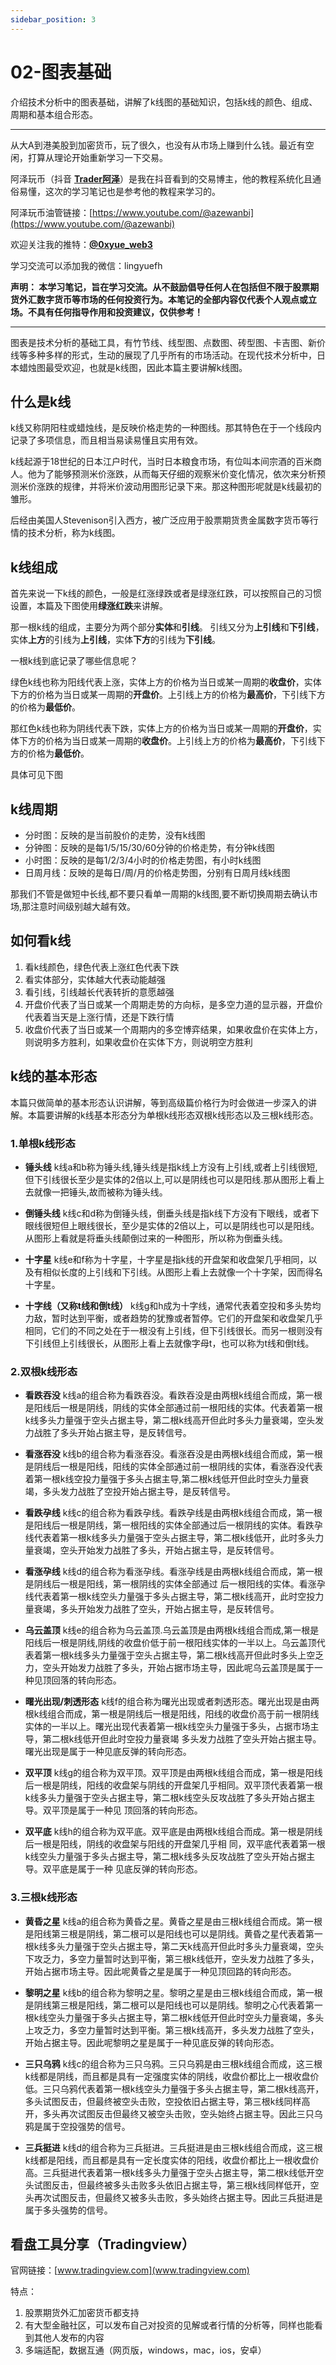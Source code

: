 ```yaml
---
sidebar_position: 3
---
```


# 02-图表基础

介绍技术分析中的图表基础，讲解了k线图的基础知识，包括k线的颜色、组成、周期和基本组合形态。

***

从大A到港美股到加密货币，玩了很久，也没有从市场上赚到什么钱。最近有空闲，打算从理论开始重新学习一下交易。

阿泽玩币（抖音 **[Trader阿泽](https://www.douyin.com/user/MS4wLjABAAAAqEqlh7v7YIirDb02iKQXWU828HEiQ81Yck9_uz_YsRo)**）是我在抖音看到的交易博主，他的教程系统化且通俗易懂，这次的学习笔记也是参考他的教程来学习的。

阿泽玩币油管链接：[https://www.youtube.com/@azewanbi](https://www.youtube.com/@azewanbi)

欢迎关注我的推特：**[@0xyue_web3](https://twitter.com/0xyue_web3)**

学习交流可以添加我的微信：lingyuefh

**声明：
本学习笔记，旨在学习交流。从不鼓励倡导任何人在包括但不限于股票期货外汇数字货币等市场的任何投资行为。本笔记的全部内容仅代表个人观点或立场。不具有任何指导作用和投资建议，仅供参考！**

***

图表是技术分析的基础工具，有竹节线、线型图、点数图、砖型图、卡吉图、新价线等多种多样的形式，生动的展现了几乎所有的市场活动。在现代技术分析中，日本蜡烛图最受欢迎，也就是k线图，因此本篇主要讲解k线图。

## 什么是k线

k线又称阴阳柱或蜡烛线，是反映价格走势的一种图线。那其特色在于一个线段内记录了多项信息，而且相当易读易懂且实用有效。

k线起源于18世纪的日本江户时代，当时日本粮食市场，有位叫本间宗酒的百米商人。他为了能够预测米价涨跌，从而每天仔细的观察米价变化情况，依次来分析预测米价涨跌的规律，并将米价波动用图形记录下来。那这种图形呢就是k线最初的雏形。

后经由美国人Stevenison引入西方，被广泛应用于股票期货贵金属数字货币等行情的技术分析，称为k线图。

## k线组成

首先来说一下k线的颜色，一般是红涨绿跌或者是绿涨红跌，可以按照自己的习惯设置，本篇及下图使用**绿涨红跌**来讲解。

那一根k线的组成，主要分为两个部分**实体**和**引线**。
引线又分为**上引线**和**下引线**，实体**上方**的引线为**上引线**，实体**下方**的引线为**下引线**。

一根k线到底记录了哪些信息呢？

绿色k线也称为阳线代表上涨，实体上方的价格为当日或某一周期的**收盘价**，实体下方的价格为当日或某一周期的**开盘价**。上引线上方的价格为**最高价**，下引线下方的价格为**最低价**。

那红色k线也称为阴线代表下跌，实体上方的价格为当日或某一周期的**开盘价**，实体下方的价格为当日或某一周期的**收盘价**。上引线上方的价格为**最高价**，下引线下方的价格为**最低价**。

具体可见下图


## k线周期

- 分时图：反映的是当前股价的走势，没有k线图
- 分钟图：反映的是每1/5/15/30/60分钟的价格走势，有分钟k线图
- 小时图：反映的是每1/2/3/4小时的价格走势图，有小时k线图
- 日周月线：反映的是每日/周/月的价格走势图，分别有日周月线k线图

那我们不管是做短中长线,都不要只看单一周期的k线图,要不断切换周期去确认市场,那注意时间级别越大越有效。

## 如何看k线

1. 看k线颜色，绿色代表上涨红色代表下跌
2. 看实体部分，实体越大代表动能越强
3. 看引线，引线越长代表转折的意愿越强
4. 开盘价代表了当日或某一个周期走势的方向标，是多空力道的显示器，开盘价代表着当天是上涨行情，还是下跌行情
5. 收盘价代表了当日或某一个周期内的多空博弈结果，如果收盘价在实体上方，则说明多方胜利，如果收盘价在实体下方，则说明空方胜利


## k线的基本形态

本篇只做简单的基本形态认识讲解，等到高级篇价格行为时会做进一步深入的讲解。本篇要讲解的k线基本形态分为单根k线形态双根k线形态以及三根k线形态。

### 1.单根k线形态

- **锤头线**
k线a和b称为锤头线,锤头线是指k线上方没有上引线,或者上引线很短,但下引线很长至少是实体的2倍以上,可以是阴线也可以是阳线.那从图形上看上去就像一把锤头,故而被称为锤头线。

- **倒锤头线**
k线c和d称为倒锤头线，倒垂头线是指k线下方没有下眼线，或者下眼线很短但上眼线很长，至少是实体的2倍以上，可以是阴线也可以是阳线。从图形上看就是将垂头线颠倒过来的一种图形，所以称为倒垂头线。

- **十字星**
k线e和f称为十字星，十字星是指k线的开盘架和收盘架几乎相同，以及有相似长度的上引线和下引线。从图形上看上去就像一个十字架，因而得名十字星。

- **十字线（又称t线和倒t线）**
k线g和h成为十字线，通常代表着空投和多头势均力敌，暂时达到平衡，或者趋势的犹豫或者暂停。它们的开盘架和收盘架几乎相同，它们的不同之处在于一根没有上引线，但下引线很长。而另一根则没有下引线但上引线很长，从图形上看上去就像字母t，也可以称为t线和倒t线。

### 2.双根k线形态

- **看跌吞没**
k线a的组合称为看跌吞没。看跌吞没是由两根k线组合而成，第一根是阳线后一根是阴线，阴线的实体全部通过前一根阳线的实体。代表着第一根k线多头力量强于空头占据主导，第二根k线高开但此时多头力量衰竭，空头发力战胜了多头开始占据主导，是反转信号。
- **看涨吞没**
k线b的组合称为看涨吞没。看涨吞没是由两根k线组合而成，第一根是阴线后一根是阳线，阳线的实体全部通过前一根阴线的实体，看涨吞没代表着第一根k线空投力量强于多头占据主导,第二根k线低开但此时空头力量衰竭，多头发力战胜了空投开始占据主导，是反转信号。
- **看跌孕线**
k线c的组合称为看跌孕线。看跌孕线是由两根k线组合而成，第一根是阳线后一根是阴线，第一根阳线的实体全部通过后一根阴线的实体。看跌孕线代表着第一根k线多头力量强于空头占据主导，第二根k线低开，此时多头力量衰竭，空头开始发力战胜了多头，开始占据主导，是反转信号。
- **看涨孕线**
k线d的组合称为看涨孕线。看涨孕线是由两根k线组合而成，第一根是阴线后一根是阳线，第一根阴线的实体全部通过
后一根阳线的实体。看涨孕线代表着第一根k线空头力量强于多头占据主导，第二根k线高开，此时空投力量衰竭，多头开始发力战胜了空头，开始占据主导，是反转信号。

- **乌云盖顶**
k线e的组合称为乌云盖顶.乌云盖顶是由两根k线组合而成,第一根是阳线后一根是阴线,阴线的收盘价低于前一根阳线实体的一半以上。乌云盖顶代表着第一根k线多头力量强于空头占据主导，第二根k线高开但此时多头上空乏力，空头开始发力战胜了多头，开始占据市场主导，因此呢乌云盖顶是属于一种见顶回落的转向形态。

- **曙光出现/刺透形态**
k线f的组合称为曙光出现或者刺透形态。曙光出现是由两根k线组合而成，第一根是阴线后一根是阳线，阳线的收盘价高于前一根阴线实体的一半以上。曙光出现代表着第一根k线空头力量强于多头，占据市场主导，第二根k线低开但此时空投力量衰竭
多头发力战胜了空头开始占据主导。曙光出现是属于一种见底反弹的转向形态。

- **双平顶**
k线g的组合称为双平顶。双平顶是由两根k线组合而成，第一根是阳线后一根是阴线，阳线的收盘架与阴线的开盘架几乎相同。双平顶代表着第一根k线多头力量强于空头占据主导，第二根k线空头反攻战胜了多头开始占据主导。双平顶是属于一种见
顶回落的转向形态。

- **双平底**
k线h的组合称为双平底。双平底是由两根k线组合而成。第一根是阴线后一根是阳线，阴线的收盘架与阳线的开盘架几乎相
同，双平底代表着第一根k线空头力量强于多头占据主导，第二根k线多头反攻战胜了空头开始占据主导。双平底是属于一种
见底反弹的转向形态。

### 3.三根k线形态

- **黄昏之星**
k线a的组合称为黄昏之星。黄昏之星是由三根k线组合而成。第一根是阳线第三根是阴线，第二根可以是阳线也可以是阴线。黄昏之星代表着第一根k线多头力量强于空头占据主导，第二天k线高开但此时多头力量衰竭，空头下攻乏力，多空力量暂时达到平衡，第三根k线低开，空头发力战胜了多头，开始占据市场主导。因此呢黄昏之星是属于一种见顶回路的转向形态。

- **黎明之星**
k线b的组合称为黎明之星。黎明之星是由三根k线组合而成，第一根是阴线第三根是阳线，第二根可以是阳线也可以是阴线。黎明之心代表着第一根k线空头力量强于多头占据主导，第二根k线低开但此时空头力量衰竭，多头上攻乏力，多空力量暂时达到平衡。第三根k线高开，多头发力战胜了空头，开始占据主导。因此呢黎明之星是属于一种见底反弹的转向形态。

- **三只乌鸦**
k线c的组合称为三只乌鸦。三只乌鸦是由三根k线组合而成，这三根k线都是阴线，而且都是具有一定强度实体的阴线，收盘价都比上一根收盘价低。三只乌鸦代表着第一根k线空头力量强于多头占据主导，第二根k线高开，多头试图反击，但最终被空头击败，空投依旧占据主导，第三根k线同样高开，多头再次试图反击但最终又被空头击败，空头始终占据主导。因此三只乌鸦是属于空投强势的信号。

- **三兵挺进**
k线d的组合称为三兵挺进。三兵挺进是由三根k线组合而成，这三根k线都是阳线，而且都是具有一定长度实体的阳线，收盘价都比上一根收盘价高。三兵挺进代表着第一根k线多头力量强于空头占据主导，第二根k线低开空头试图反击，但最终被多头击败多头依旧占据主导，第三根k线同样低开，空头再次试图反击，但最终又被多头击败，多头始终占据主导。因此三兵挺进是属于多头强势的信号。

## 看盘工具分享（Tradingview）

官网链接：[www.tradingview.com](www.tradingview.com)

特点：
1. 股票期货外汇加密货币都支持
2. 有大型金融社区，可以发布自己对投资的见解或者行情的分析等，同样也能看到其他人发布的内容
3. 多端适配，数据互通（网页版，windows，mac，ios，安卓）





